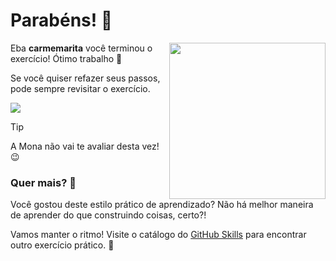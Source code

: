 # Parabéns! :tada:

<img src="https://octodex.github.com/images/welcometocat.png" align="right" height="250px" />

Eba **carmemarita** você terminou o exercício! Ótimo trabalho :tada:

Se você quiser refazer seus passos, pode sempre revisitar o exercício.

[![](https://img.shields.io/badge/Voltar%20ao%20Exerc%C3%ADcio-%E2%86%92-1f883d?style=for-the-badge&logo=github&labelColor=197935)](https://github.com/carmemarita/primeiros-passos-github-copilot/issues/1)

> [!TIP]
> A Mona não vai te avaliar desta vez! 😉


### Quer mais? :raising_hand:

Você gostou deste estilo prático de aprendizado? Não há melhor maneira de aprender do que construindo coisas, certo?!

Vamos manter o ritmo! Visite o catálogo do [GitHub Skills](https://skills.github.com) para encontrar outro exercício prático. :rocket:

